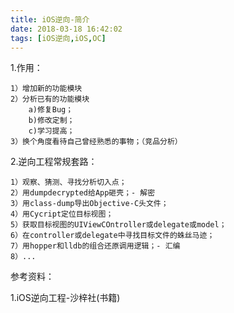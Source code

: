 ```yaml
---
title: iOS逆向-简介
date: 2018-03-18 16:42:02
tags: [iOS逆向,iOS,OC]
---
```


1.作用：

	1）增加新的功能模块
	2）分析已有的功能模块
		a)修复Bug；
		b)修改定制；
		c)学习提高；
	3）换个角度看待自己曾经熟悉的事物；（竞品分析）

2.逆向工程常规套路：

	1）观察、猜测、寻找分析切入点；
	2）用dumpdecrypted给App砸壳；- 解密
	3）用class-dump导出Objective-C头文件；
	4）用Cycript定位目标视图；
	5）获取目标视图的UIViewCOntroller或delegate或model；
	6）在controller或delegate中寻找目标文件的蛛丝马迹；
	7）用hopper和lldb的组合还原调用逻辑；- 汇编
	8）...




参考资料：

1.iOS逆向工程-沙梓社(书籍)